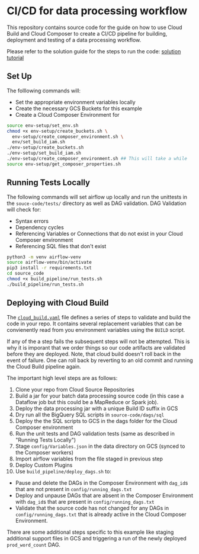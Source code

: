 # CI/CD for data processing workflow
This repository contains source code for the guide on how to use Cloud Build and
 Cloud Composer to create a CI/CD pipeline for building, deployment and testing 
of a data processing workflow.

Please refer to the solution guide for the steps to run the code: [solution
tutorial](https://cloud.google.com/solutions/cicd-pipeline-for-data-processing)

## Set Up

The folllowing commands will: 
 - Set the appropriate environment variables locally
 - Create the necessary GCS Buckets for this example
 - Create a Cloud Composer Environment for

```bash
source env-setup/set_env.sh
chmod +x env-setup/create_buckets.sh \
  env-setup/create_composer_environment.sh \
  env/set_build_iam.sh
./env-setup/create_buckets.sh
./env-setup/set_build_iam.sh
./env-setup/create_composer_environment.sh ## This will take a while
source env-setup/get_composer_properties.sh

```

## Running Tests Locally

The following commands will set airflow up locally and run the unittests in the 
`souce-code/tests/` directory as well as DAG validation.
DAG Validation will check for:
 - Syntax errors
 - Dependency cycles
 - Referencing Variables or Connections that do not exist in your Cloud Composer
 environment 
 - Referencing SQL files that don't exist

```bash
python3 -m venv airflow-venv
source airflow-venv/bin/activate
pip3 install -r requirements.txt
cd source_code
chmod +x build_pipeline/run_tests.sh
./build_pipeline/run_tests.sh
```

## Deploying with Cloud Build

The [`cloud_build.yaml`](cloud_build.yaml) file defines a series of steps to 
validate and build the code in your repo. It contains several replacement 
variables that can be convienently read from you environment variables using 
the `BUILD` script.

If any of the a step fails the subsequent steps will not be attempted.
This is why it is imporant that we order things so our code artifacts are 
validated before they are deployed. Note, that cloud build doesn't roll back
in the event of failure. One can roll back by reverting to an old commit and
running the Cloud Build pipeline again.

The important high level steps are as follows:
 1. Clone your repo from Cloud Source Repositories
 1. Build a jar for your batch data processing source code (in this case a 
 Dataflow job but this could be a MapReduce or Spark job).  
 1. Deploy the data processing jar with a unique Build ID suffix in GCS
 1. Dry run all the BigQuery SQL scripts in `source-code/dags/sql`
 1. Deploy the the SQL scripts to GCS in the dags folder for the Cloud Composer 
 environment
 1. Run the unit tests and DAG validation tests (same as described in 
 "Running Tests Locally")
 1. Stage `config/Variables.json` in the data directory on GCS (synced to the 
 Composer workers)
 1. Import airflow variables from the file staged in previous step 
 1. Deploy Custom Plugins
 1. Use `build_pipeline/deploy_dags.sh` to:
   - Pause and delete the DAGs in the Composer Environment with `dag_id`s that
   are not present in `config/running_dags.txt` 
   - Deploy and unpause DAGs that are absent in the Composer Environment with 
   `dag_id`s that are present in `config/running_dags.txt` 
   - Validate that the source code has not changed for any DAGs in 
   `config/running_dags.txt` that is already active in the Cloud Composer 
   Environment.


There are some additional steps specific to this example like staging additional
support files in GCS and triggering a run of the newly deployed `prod_word_count` DAG.

